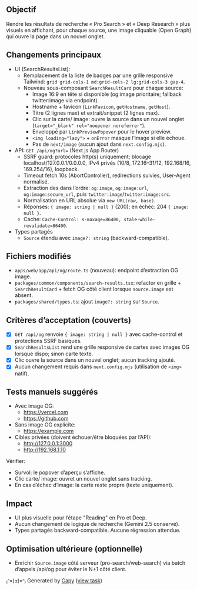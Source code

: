 ## Objectif
Rendre les résultats de recherche « Pro Search » et « Deep Research » plus visuels en affichant, pour chaque source, une image cliquable (Open Graph) qui ouvre la page dans un nouvel onglet.

## Changements principaux
- UI (SearchResultsList):
  - Remplacement de la liste de badges par une grille responsive Tailwind: `grid grid-cols-1 md:grid-cols-2 lg:grid-cols-3 gap-4`.
  - Nouveau sous-composant `SearchResultCard` pour chaque source:
    - Image 16:9 en tête si disponible (og:image prioritaire; fallback twitter:image via endpoint).
    - Hostname + favicon (`LinkFavicon`, `getHostname`, `getHost`).
    - Titre (2 lignes max) et extrait/snippet (2 lignes max).
    - Clic sur la carte/ image: ouvre la source dans un nouvel onglet (`target="_blank" rel="noopener noreferrer"`).
    - Enveloppé par `LinkPreviewPopover` pour le hover preview.
    - `<img loading="lazy">` + `onError` masque l’image si elle échoue.
    - Pas de `next/image` (aucun ajout dans `next.config.mjs`).
- API: `GET /api/og?url=` (Next.js App Router)
  - SSRF guard: protocoles http(s) uniquement; blocage localhost/127.0.0.1/0.0.0.0, IPv4 privés (10/8, 172.16–31/12, 192.168/16, 169.254/16), loopback.
  - Timeout fetch 10s (AbortController), redirections suivies, User-Agent normalisé.
  - Extraction des <meta> dans l’ordre: `og:image`, `og:image:url`, `og:image:secure_url`, puis `twitter:image`/`twitter:image:src`.
  - Normalisation en URL absolue via `new URL(raw, base)`.
  - Réponses: `{ image: string | null }` (200); en échec: 204 `{ image: null }`.
  - Cache: `Cache-Control: s-maxage=86400, stale-while-revalidate=86400`.
- Types partagés
  - `Source` étendu avec `image?: string` (backward-compatible).

## Fichiers modifiés
- `apps/web/app/api/og/route.ts` (nouveau): endpoint d’extraction OG image.
- `packages/common/components/search-results.tsx`: refactor en grille + `SearchResultCard` + fetch OG côté client lorsque `source.image` est absent.
- `packages/shared/types.ts`: ajout `image?: string` sur `Source`.

## Critères d’acceptation (couverts)
- [x] `GET /api/og` renvoie `{ image: string | null }` avec cache-control et protections SSRF basiques.
- [x] `SearchResultsList` rend une grille responsive de cartes avec images OG lorsque dispo; sinon carte texte.
- [x] Clic ouvre la source dans un nouvel onglet; aucun tracking ajouté.
- [x] Aucun changement requis dans `next.config.mjs` (utilisation de `<img>` natif).

## Tests manuels suggérés
- Avec image OG:
  - https://vercel.com
  - https://github.com
- Sans image OG explicite:
  - https://example.com
- Cibles privées (doivent échouer/être bloquées par l’API):
  - http://127.0.0.1:3000
  - http://192.168.1.10

Vérifier:
- Survol: le popover d’aperçu s’affiche.
- Clic carte/ image: ouvret un nouvel onglet sans tracking.
- En cas d’échec d’image: la carte reste propre (texte uniquement).

## Impact
- UI plus visuelle pour l’étape "Reading" en Pro et Deep.
- Aucun changement de logique de recherche (Gemini 2.5 conservé).
- Types partagés backward-compatible. Aucune régression attendue.

## Optimisation ultérieure (optionnelle)
- Enrichir `Source.image` côté serveur (pro-search/web-search) via batch d’appels /api/og pour éviter le N+1 côté client.


₍ᐢ•(ܫ)•ᐢ₎ Generated by [Capy](https://capy.ai) ([view task](https://capy.ai/project/33142fda-3c1e-48a6-bba0-12440191fcc2/task/34afe627-93ca-4406-b827-28a1a4c87c25))